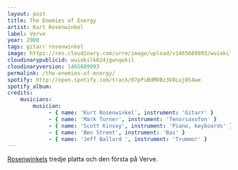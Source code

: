 ```yaml
---
layout: post
title: The Enemies of Energy
artist: Kurt Rosenwinkel
label: Verve
year: 2000
tags: gitarr rosenwinkel
image: https://res.cloudinary.com/urre/image/upload/v1465689993/wuiokilk624jgwnqwkil.jpg
cloudinarypublicid: wuiokilk624jgwnqwkil
cloudinaryversion: 1465689993
permalink: /the-enemies-of-energy/
spotify: http://open.spotify.com/track/07pPiBdMXBz3V8Luj8S4we
spotify_album: 
credits:
    musicians:
        musician:
             - { name: 'Kurt Rosenwinkel', instrument: 'Gitarr' }
             - { name: 'Mark Turner', instrument: 'Tenorsaxofon' }
             - { name: 'Scott Kinsey', instrument: 'Piano, keyboards' }
             - { name: 'Ben Street', instrument: 'Bas' }
             - { name: 'Jeff Ballard ', instrument: 'Trummor' }
---
```


<a href="http://en.wikipedia.org/wiki/Kurt_Rosenwinkel">Rosenwinkels</a> tredje platta och den första på Verve.